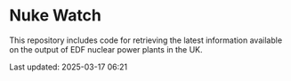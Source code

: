 # Nuke Watch

This repository includes code for retrieving the latest information available on the output of EDF nuclear power plants in the UK.

Last updated: 2025-03-17 06:21